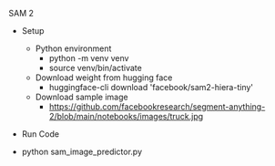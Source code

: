 SAM 2


- Setup 
  - Python environment
    - python -m venv venv
    - source venv/bin/activate
  - Download weight from hugging face
    - huggingface-cli download 'facebook/sam2-hiera-tiny'
  - Download sample image
    - https://github.com/facebookresearch/segment-anything-2/blob/main/notebooks/images/truck.jpg

- Run Code

- python sam_image_predictor.py